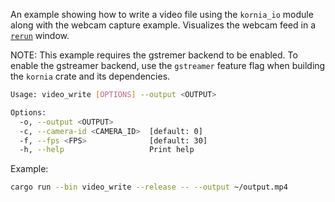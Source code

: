 An example showing how to write a video file using the `kornia_io` module along with the webcam capture example. Visualizes the webcam feed in a [`rerun`](https://github.com/rerun-io/rerun) window.

NOTE: This example requires the gstremer backend to be enabled. To enable the gstreamer backend, use the `gstreamer` feature flag when building the `kornia` crate and its dependencies.

```bash
Usage: video_write [OPTIONS] --output <OUTPUT>

Options:
  -o, --output <OUTPUT>
  -c, --camera-id <CAMERA_ID>  [default: 0]
  -f, --fps <FPS>              [default: 30]
  -h, --help                   Print help
```

Example:

```bash
cargo run --bin video_write --release -- --output ~/output.mp4
```
